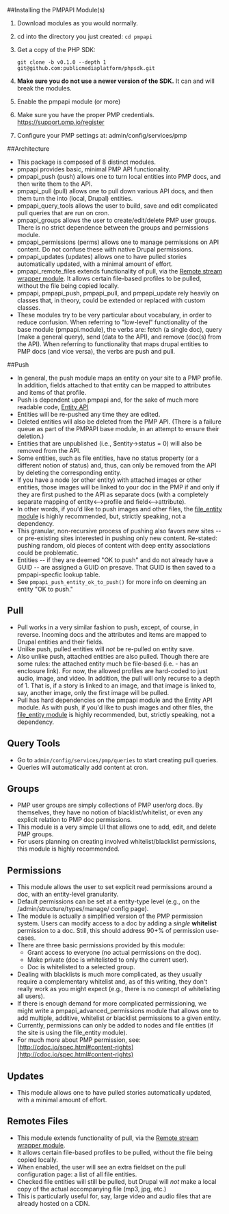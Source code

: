 ##Installing the PMPAPI Module(s)
1. Download modules as you would normally.
2. cd into the directory you just created: `cd pmpapi`
3. Get a copy of the PHP SDK:

    `git clone -b v0.1.0 --depth 1 git@github.com:publicmediaplatform/phpsdk.git`
    
4. **Make sure you do not use a newer version of the SDK.** It can and will break the modules.
5. Enable the pmpapi module (or more)
6. Make sure you have the proper PMP credentials. https://support.pmp.io/register
7. Configure your PMP settings at: admin/config/services/pmp

##Architecture
- This package is composed of 8 distinct modules.
- pmpapi provides basic, minimal PMP API functionality.
- pmpapi_push (push) allows one to turn local entities into PMP docs, and then write them to the API.
- pmpapi_pull (pull) allows one to pull down various API docs, and then them turn the into (local, Drupal) entities.
- pmpapi_query_tools allows the user to build, save and edit complicated pull queries that are run on cron.
- pmpapi_groups allows the user to create/edit/delete PMP user groups. There is no strict dependence between the groups and permissions module.
- pmpapi_permissions (perms) allows one to manage permissions on API content. Do not confuse these with native Drupal permissions.
- pmpapi_updates (updates) allows one to have pulled stories automatically updated, with a minimal amount of effort.
- pmpapi_remote_files extends functionality of pull, via the [Remote stream wrapper module](https://drupal.org/project/remote_stream_wrapper). It allows certain file-based profiles to be pulled, without the file being copied locally.
- pmpapi, pmpapi_push, pmpapi_pull, and pmpapi_update rely heavily on classes that, in theory, could be extended or replaced with custom classes.
- These modules try to be very particular about vocabulary, in order to reduce confusion. When referring to "low-level" functionality of the base module (pmpapi.module), the verbs are: fetch (a single doc), query (make a general query), send (data to the API), and remove (doc(s) from the API). When referring to functionality that maps drupal entities to PMP docs (and vice versa), the verbs are push and pull. 

##Push
- In general, the push module maps an entity on your site to a PMP profile. In addition, fields attached to that entity can be mapped to attributes and items of that profile.
- Push is dependent upon pmpapi and, for the sake of much more readable code, [Entity API](https://drupal.org/project/entity)
- Entities will be re-pushed any time they are edited.
- Deleted entities will also be deleted from the PMP API. (There is a failure queue as part of the PMPAPI base module, in an attempt to ensure their deletion.)
- Entities that are unpublished (i.e., $entity->status = 0) will also be removed from the API.
- Some entities, such as file entities, have no status property (or a different notion of status) and, thus, can only be removed from the API by deleting the corresponding entity.
- If you have a node (or other entity) with attached images or other entities, those images will be linked to your doc in the PMP if and only if they are first pushed to the API as separate docs (with a completely separate mapping of entity<-->profile and field<-->attribute).
- In other words, if you'd like to push images and other files, the [file_entity module](https://drupal.org/project/file_entity) is highly recommended, but, strictly speaking, not a dependency.
- This granular, non-recursive process of pushing also favors new sites -- or pre-existing sites interested in pushing only new content. Re-stated: pushing random, old pieces of content with deep entity associations could be problematic.
- Entities -- if they are deemed "OK to push" and do not already have a GUID -- are assigned a GUID on presave. That GUID is then saved to a pmpapi-specfic lookup table.
- See `pmpapi_push_entity_ok_to_push()` for more info on deeming an entity "OK to push."

## Pull
- Pull works in a very similar fashion to push, except, of course, in reverse. Incoming docs and the attributes and items are mapped to Drupal entities and their fields.
- Unilke push, pulled entities will *not* be re-pulled on entity save.
- Also unlike push, attached entities are also pulled. Though there are some rules: the attached entity much be file-based (i.e. - has an enclosure link). For now, the allowed profiles are hard-coded to just audio, image, and video. In addition, the pull will only recurse to a depth of 1. That is, if a story is linked to an image, and that image is linked to, say, another image, only the first image will be pulled.
- Pull has hard dependencies on the pmpapi module and the Entity API module. As with push, if you'd like to push images and other files, the [file_entity module](https://drupal.org/project/file_entity) is highly recommended, but, strictly speaking, not a dependency.

## Query Tools
- Go to `admin/config/services/pmp/queries` to start creating pull queries.
- Queries will automatically add content at cron.

## Groups
- PMP user groups are simply collections of PMP user/org docs. By themselves, they have no notion of blacklist/whitelist, or even any explicit relation to PMP doc permissions.
- This module is a very simple UI that allows one to add, edit, and delete PMP groups.
- For users planning on creating involved whitelist/blacklist permissions, this module is highly recommended.

## Permissions
- This module allows the user to set explicit read permissions around a doc, with an entity-level granularity.
- Default permissions can be set at a entity-type level (e.g., on the /admin/structure/types/manage/<NODE TYPE> config page).
- The module is actually a simplified version of the PMP permission system. Users can modify access to a doc by adding a *single* **whitelist** permission to a doc. Still, this should address 90+% of permission use-cases.
- There are three basic permissions provided by this module:
  - Grant access to everyone (no actual permissions on the doc).
  - Make private (doc is whitelisted to only the current user).
  - Doc is whitelisted to a selected group.
- Dealing with blacklists is much more complicated, as they usually require a complementary whitelist and, as of this writing, they don't really work as you might expect (e.g., there is no conecpt of whitelisting all users).
- If there is enough demand for more complicated permissioning, we might write a pmpapi_advanced_permissions module that allows one to add multiple, additive, whitelist *or* blacklist permissions to a given entity.
- Currently, permissions can only be added to nodes and file entities (if the site is using the file_entity module).
- For much more about PMP permission, see: [http://cdoc.io/spec.html#content-rights](http://cdoc.io/spec.html#content-rights)

## Updates
- This module allows one to have pulled stories automatically updated, with a minimal amount of effort.

## Remotes Files
- This module extends functionality of pull, via the [Remote stream wrapper module](https://drupal.org/project/remote_stream_wrapper).
- It allows certain file-based profiles to be pulled, without the file being copied locally.
- When enabled, the user will see an extra fieldset on the pull configuration page: a list of all file entities.
- Checked file entities will still be pulled, but Drupal will *not* make a local copy of the actual accompanying file (mp3, jpg, etc.)
- This is particularly useful for, say, large video and audio files that are already hosted on a CDN.